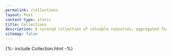 ```yaml
---
permalink: /collections
layout: Post
content-type: static
title: Collections
description: A curated collection of valuable resources, aggregated for convenience.
sitemap: false
---
```


{%- include Collection.html -%}
